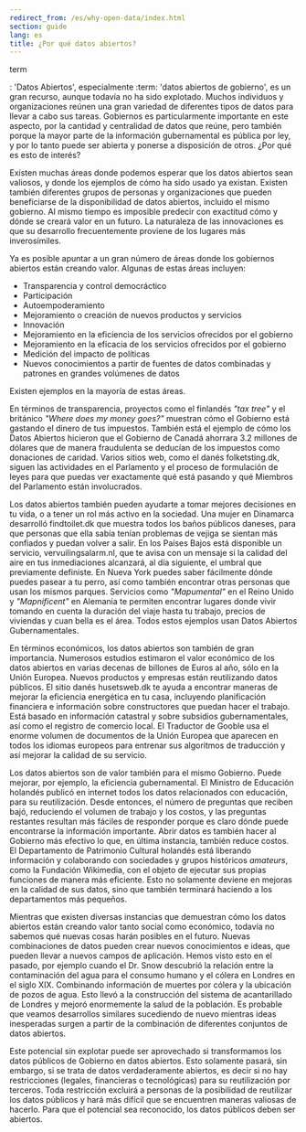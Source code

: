 ```yaml
---
redirect_from: /es/why-open-data/index.html
section: guide
lang: es
title: ¿Por qué datos abiertos?
---
```


term

:   'Datos Abiertos', especialmente :term: 'datos abiertos de gobierno', es un gran recurso, aunque todavía no ha sido explotado. Muchos individuos y organizaciones reúnen una gran variedad de diferentes tipos de datos para llevar a cabo sus tareas. Gobiernos es particularmente importante en este aspecto, por la cantidad y centralidad de datos que reúne, pero también porque la mayor parte de la información gubernamental es pública por ley, y por lo tanto puede ser abierta y ponerse a disposición de otros. ¿Por qué es esto de interés?

Existen muchas áreas donde podemos esperar que los datos abiertos sean valiosos, y donde los ejemplos de cómo ha sido usado ya existan. Existen también diferentes grupos de personas y organizaciones que pueden beneficiarse de la disponibilidad de datos abiertos, incluido el mismo gobierno. Al mismo tiempo es imposible predecir con exactitud cómo y dónde se creará valor en un futuro. La naturaleza de las innovaciones es que su desarrollo frecuentemente proviene de los lugares más inverosímiles.

Ya es posible apuntar a un gran número de áreas donde los gobiernos abiertos están creando valor. Algunas de estas áreas incluyen:

- Transparencia y control democráctico
- Participación 
- Autoempoderamiento
- Mejoramiento o creación de nuevos productos y servicios 
- Innovación
- Mejoramiento en la eficiencia de los servicios ofrecidos por el gobierno
- Mejoramiento en la eficacia de los servicios ofrecidos por el gobierno
- Medición del impacto de políticas 
- Nuevos conocimientos a partir de fuentes de datos combinadas y patrones en grandes volúmenes de datos

Existen ejemplos en la mayoría de estas áreas.

En términos de transparencia, proyectos como el finlandés *"tax tree"* y el británico *"Where does my money goes?"* muestran cómo el Gobierno está gastando el dinero de tus impuestos. También está el ejemplo de cómo los Datos Abiertos hicieron que el Gobierno de Canadá ahorrara 3.2 millones de dólares que de manera fraudulenta se deducían de los impuestos como donaciones de caridad. Varios sitios web, como el danés folketsting.dk, siguen las actividades en el Parlamento y el proceso de formulación de leyes para que puedas ver exactamente qué está pasando y qué Miembros del Parlamento están involucrados.

Los datos abiertos también pueden ayudarte a tomar mejores decisiones en tu vida, o a tener un rol más activo en la sociedad. Una mujer en Dinamarca desarrolló findtoilet.dk que muestra todos los baños públicos daneses, para que personas que ella sabía tenían problemas de vejiga se sientan más confiados y puedan volver a salir. En los Países Bajos está disponible un servicio, vervuilingsalarm.nl, que te avisa con un mensaje si la calidad del aire en tus inmediaciones alcanzará, al día siguiente, el umbral que previamente definiste. En Nueva York puedes saber fácilmente dónde puedes pasear a tu perro, así como también encontrar otras personas que usan los mismos parques. Servicios como *"Mapumental"* en el Reino Unido y *"Mapnificent"* en Alemania te permiten encontrar lugares donde vivir tomando en cuenta la duración del viaje hasta tu trabajo, precios de viviendas y cuan bella es el área. Todos estos ejemplos usan Datos Abiertos Gubernamentales.

En términos económicos, los datos abiertos son también de gran importancia. Numerosos estudios estimaron el valor económico de los datos abiertos en varias decenas de billones de Euros al año, sólo en la Unión Europea. Nuevos productos y empresas están reutilizando datos públicos. El sitio danés husetsweb.dk te ayuda a encontrar maneras de mejorar la eficiencia energética en tu casa, incluyendo planificación financiera e información sobre constructores que puedan hacer el trabajo. Está basado en información catastral y sobre subsidios gubernamentales, así como el registro de comercio local. El Traductor de Gooble usa el enorme volumen de documentos de la Unión Europea que aparecen en todos los idiomas europeos para entrenar sus algoritmos de traducción y así mejorar la calidad de su servicio.

Los datos abiertos son de valor también para el mismo Gobierno. Puede mejorar, por ejemplo, la eficiencia gubernamental. El Ministro de Educación holandés publicó en internet todos los datos relacionados con educación, para su reutilización. Desde entonces, el número de preguntas que reciben bajó, reduciendo el volumen de trabajo y los costos, y las preguntas restantes resultan más fáciles de responder porque es claro dónde puede encontrarse la información importante. Abrir datos es también hacer al Gobierno más efectivo lo que, en última instancia, también reduce costos. El Departamento de Patrimonio Cultural holandés está liberando información y colaborando con sociedades y grupos históricos *amateurs*, como la Fundación Wikimedia, con el objeto de ejecutar sus propias funciones de manera más eficiente. Esto no solamente deviene en mejoras en la calidad de sus datos, sino que también terminará haciendo a los departamentos más pequeños.

Mientras que existen diversas instancias que demuestran cómo los datos abiertos están creando valor tanto social como económico, todavía no sabemos qué nuevas cosas harán posibles en el futuro. Nuevas combinaciones de datos pueden crear nuevos conocimientos e ideas, que pueden llevar a nuevos campos de aplicación. Hemos visto esto en el pasado, por ejemplo cuando el Dr. Snow descubrió la relación entre la contaminación del agua para el consumo humano y el cólera en Londres en el siglo XIX. Combinando información de muertes por cólera y la ubicación de pozos de agua. Esto llevó a la construcción del sistema de acantarillado de Londres y mejoró enormemente la salud de la población. Es probable que veamos desarrollos similares sucediendo de nuevo mientras ideas inesperadas surgen a partir de la combinación de diferentes conjuntos de datos abiertos.

Este potencial sin explotar puede ser aprovechado si transformamos los datos públicos de Gobierno en datos abiertos. Esto solamente pasará, sin embargo, si se trata de datos verdaderamente abiertos, es decir si no hay restricciones (legales, financieras o tecnológicas) para su reutilización por terceros. Toda restricción excluirá a personas de la posibilidad de reutilizar los datos públicos y hará más difícil que se encuentren maneras valiosas de hacerlo. Para que el potencial sea reconocido, los datos públicos deben ser abiertos.
